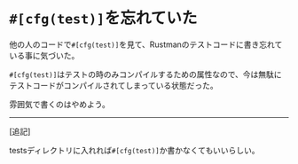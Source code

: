 # `#[cfg(test)]`を忘れていた

他の人のコードで`#[cfg(test)]`を見て、Rustmanのテストコードに書き忘れている事に気づいた。

`#[cfg(test)]`はテストの時のみコンパイルするための属性なので、今は無駄にテストコードがコンパイルされてしまっている状態だった。

雰囲気で書くのはやめよう。

---

[追記]

testsディレクトリに入れれば`#[cfg(test)]`か書かなくてもいいらしい。
